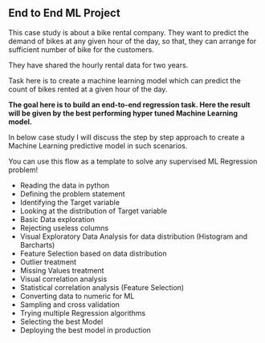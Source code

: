 ## End to End ML Project

This case study is about a bike rental company. They want to predict the demand of bikes at any given hour of the day, so that, they can arrange for sufficient number of bike for the customers.

They have shared the hourly rental data for  two years.

Task here is to create a machine learning model which can predict the count of bikes rented at a given hour of the day.

**The goal here is to build an end-to-end regression task. Here the result will be given by the best performing hyper tuned Machine Learning model.**

In below case study I will discuss the step by step approach to create a Machine Learning predictive model in such scenarios.

You can use this flow as a template to solve any supervised ML Regression problem!

* Reading the data in python
* Defining the problem statement
* Identifying the Target variable
* Looking at the distribution of Target variable
* Basic Data exploration
* Rejecting useless columns
* Visual Exploratory Data Analysis for data distribution (Histogram and Barcharts)
* Feature Selection based on data distribution
* Outlier treatment
* Missing Values treatment
* Visual correlation analysis
* Statistical correlation analysis (Feature Selection)
* Converting data to numeric for ML
* Sampling and cross validation
* Trying multiple Regression algorithms
* Selecting the best Model
* Deploying the best model in production

